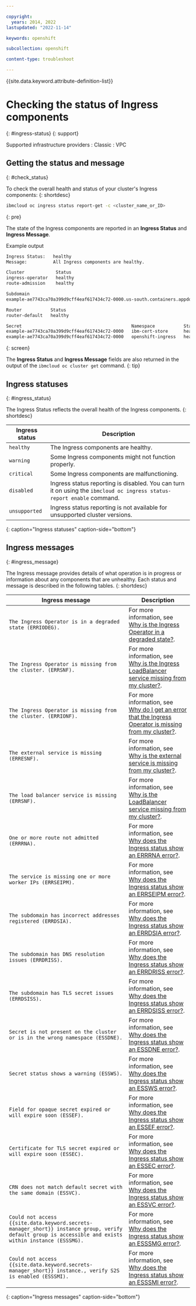 ```yaml
---

copyright: 
  years: 2014, 2022
lastupdated: "2022-11-14"

keywords: openshift

subcollection: openshift

content-type: troubleshoot

---
```


{{site.data.keyword.attribute-definition-list}}




# Checking the status of Ingress components
{: #ingress-status}
{: support}

Supported infrastructure providers
:   Classic
:   VPC

## Getting the status and message
{: #check_status}

To check the overall health and status of your cluster's Ingress components:
{: shortdesc}

```sh
ibmcloud oc ingress status report-get -c <cluster_name_or_ID>
```
{: pre}

The state of the Ingress components are reported in an **Ingress Status** and **Ingress Message**.

Example output




```sh
Ingress Status:   healthy
Message:          All Ingress components are healthy.

Cluster            Status
ingress-operator   healthy
route-admission    healthy

Subdomain                                                                           Status
example-ae7743ca70a399d9cff4eaf617434c72-0000.us-south.containers.appdomain.cloud   healthy

Router           Status
router-default   healthy

Secret                                          Namespace           Status
example-ae7743ca70a399d9cff4eaf617434c72-0000   ibm-cert-store      healthy
example-ae7743ca70a399d9cff4eaf617434c72-0000   openshift-ingress   healthy
```
{: screen}







The **Ingress Status** and **Ingress Message** fields are also returned in the output of the `ibmcloud oc cluster get` command. 
{: tip}


## Ingress statuses
{: #ingress_status}

The Ingress Status reflects the overall health of the Ingress components.
{: shortdesc}

| Ingress status | Description |
|--- | --- |
| `healthy` | The Ingress components are healthy.|
| `warning` | Some Ingress components might not function properly.|
| `critical` | Some Ingress components are malfunctioning.|
| `disabled` | Ingress status reporting is disabled. You can turn it on using the `ibmcloud oc ingress status-report enable` command.|
| `unsupported`| Ingress status reporting is not available for unsupported cluster versions. |
{: caption="Ingress statuses" caption-side="bottom"}


## Ingress messages
{: #ingress_message}

The Ingress message provides details of what operation is in progress or information about any components that are unhealthy. Each status and message is described in the following tables.
{: shortdesc}

|Ingress message|Description|
|--- |--- |
| `The Ingress Operator is in a degraded state (ERRIODEG).` | For more information, see [Why is the Ingress Operator in a degraded state?](/docs/containers?topic=containers-ts-ingress-erriodeg). | 
| `The Ingress Operator is missing from the cluster. (ERRSNF).` | For more information, see [Why is the Ingress LoadBalancer service missing from my cluster?](/docs/containers?topic=containers-ts-ingress-errsnf).|
| `The Ingress Operator is missing from the cluster. (ERRIONF).` | For more information, see [Why do I get an error that the Ingress Operator is missing from my cluster?](/docs/containers?topic=containers-ts-ingress-errionf).|
| `The external service is missing (ERRESNF).` | For more information, see [Why is the external service is missing from my cluster?](/docs/containers?topic=containers-ts-ingress-erresnf).|
| `The load balancer service is missing (ERRSNF).` | For more information, see [Why is the LoadBalancer service missing from my cluster?](/docs/containers?topic=containers-ts-ingress-errsnf).|
| `One or more route not admitted (ERRRNA).` | For more information, see [Why does the Ingress status show an ERRRNA error?](/docs/containers?topic=containers-ts-ingress-errrna).|
| `The service is missing one or more worker IPs (ERRSEIPM).` | For more information, see [Why does the Ingress status show an ERRSEIPM error?](/docs/containers?topic=containers-ts-ingress-errsnf).|
| `The subdomain has incorrect addresses registered (ERRDSIA).` | For more information, see [Why does the Ingress status show an ERRDSIA error?](/docs/openshift?topic=openshift-ts-ingress-errdsia).|
| `The subdomain has DNS resolution issues (ERRDRISS).` | For more information, see [Why does the Ingress status show an ERRDRISS error?](/docs/openshift?topic=openshift-ts-ingress-errdriss).|
| `The subdomain has TLS secret issues (ERRDSISS).` | For more information, see [Why does the Ingress status show an ERRDSISS error?](/docs/openshift?topic=openshift-ts-ingress-errdsiss).|
| `Secret is not present on the cluster or is in the wrong namespace (ESSDNE).` | For more information, see [Why does the Ingress status show an ESSDNE error?](/docs/openshift?topic=openshift-ts-ingress-essdne).|
| `Secret status shows a warning (ESSWS).` | For more information, see [Why does the Ingress status show an ESSWS error?](/docs/openshift?topic=openshift-ts-ingress-essws).|
| `Field for opaque secret expired or will expire soon (ESSEF).` | For more information, see [Why does the Ingress status show an ESSEF error?](/docs/openshift?topic=openshift-ts-ingress-essef).|
| `Certificate for TLS secret expired or will expire soon (ESSEC).` | For more information, see [Why does the Ingress status show an ESSEC error?](/docs/openshift?topic=openshift-ts-ingress-essec).|
| `CRN does not match default secret with the same domain (ESSVC).` | For more information, see [Why does the Ingress status show an ESSVC error?](/docs/openshift?topic=openshift-ts-ingress-essvc).|
| `Could not access {{site.data.keyword.secrets-manager_short}} instance group, verify default group is accessible and exists within instance (ESSSMG).` | For more information, see [Why does the Ingress status show an ESSSMG error?](/docs/openshift?topic=openshift-ts-ingress-esssmg).|
| `Could not access {{site.data.keyword.secrets-manager_short}} instance., verify S2S is enabled (ESSSMI).` | For more information, see [Why does the Ingress status show an ESSSMI error?](/docs/openshift?topic=openshift-ts-ingress-esssmi).|
{: caption="Ingress messages" caption-side="bottom"}



